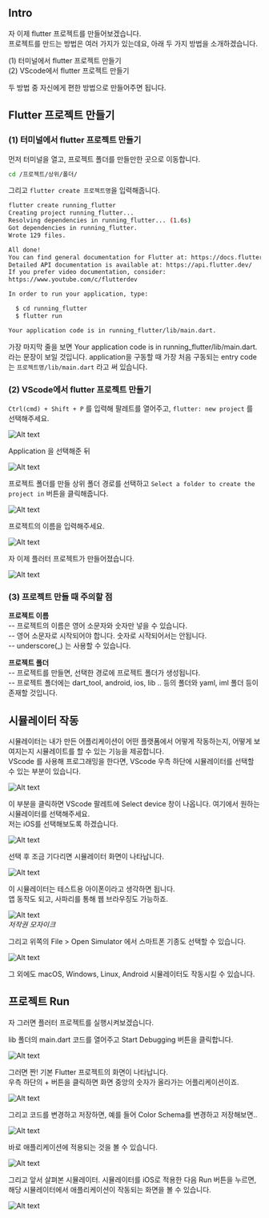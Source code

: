 

## Intro  

자 이제 flutter 프로젝트를 만들어보겠습니다.  
프로젝트를 만드는 방법은 여러 가지가 있는데요, 아래 두 가지 방법을 소개하겠습니다.  

(1) 터미널에서 flutter 프로젝트 만들기  
(2) VScode에서 flutter 프로젝트 만들기  

두 방법 중 자신에게 편한 방법으로 만들어주면 됩니다.  


## Flutter 프로젝트 만들기  

### (1) 터미널에서 flutter 프로젝트 만들기  

먼저 터미널을 열고, 프로젝트 폴더를 만들만한 곳으로 이동합니다.  

```bash
cd /프로젝트/상위/폴더/
```

그리고 `flutter create 프로젝트명`을 입력해줍니다.  

```bash
flutter create running_flutter
Creating project running_flutter...
Resolving dependencies in running_flutter... (1.6s)
Got dependencies in running_flutter.
Wrote 129 files.

All done!
You can find general documentation for Flutter at: https://docs.flutter.dev/
Detailed API documentation is available at: https://api.flutter.dev/
If you prefer video documentation, consider:
https://www.youtube.com/c/flutterdev

In order to run your application, type:

  $ cd running_flutter
  $ flutter run

Your application code is in running_flutter/lib/main.dart.
```

가장 마지막 줄을 보면 Your application code is in running_flutter/lib/main.dart. 라는 문장이 보일 것입니다. application을 구동할 때 가장 처음 구동되는 entry code는 `프로젝트명/lib/main.dart` 라고 써 있습니다.  


### (2) VScode에서 flutter 프로젝트 만들기  

`Ctrl(cmd) + Shift + P` 를 입력해 팔레트를 열어주고, `flutter: new project` 를 선택해주세요.  

![Alt text](image.png)

Application 을 선택해준 뒤

![Alt text](image-1.png)

프로젝트 폴더를 만들 상위 폴더 경로를 선택하고 `Select a folder to create the project in` 버튼을 클릭해줍니다.  

![Alt text](image-2.png)

프로젝트의 이름을 입력해주세요.  

![Alt text](image-3.png)

자 이제 플러터 프로젝트가 만들어졌습니다.  

![Alt text](image-4.png)


### (3) 프로젝트 만들 때 주의할 점  

**프로젝트 이름**  
-- 프로젝트의 이름은 영어 소문자와 숫자만 넣을 수 있습니다.  
-- 영어 소문자로 시작되어야 합니다. 숫자로 시작되어서는 안됩니다.  
-- underscore(_) 는 사용할 수 있습니다.  

**프로젝트 폴더**  
-- 프로젝트를 만들면, 선택한 경로에 프로젝트 폴더가 생성됩니다.  
-- 프로젝트 폴더에는 dart_tool, android, ios, lib .. 등의 폴더와 yaml, iml 폴더 등이 존재할 것입니다.  


## 시뮬레이터 작동  

시뮬레이터는 내가 만든 어플리케이션이 어떤 플랫폼에서 어떻게 작동하는지, 어떻게 보여지는지 시뮬레이트를 할 수 있는 기능을 제공합니다.  
VScode 를 사용해 프로그래밍을 한다면, VScode 우측 하단에 시뮬레이터를 선택할 수 있는 부분이 있습니다.  

![Alt text](image-5.png)  

이 부분을 클릭하면 VScode 팔레트에 Select device 창이 나옵니다. 여기에서 원하는 시뮬레이터를 선택해주세요.  
저는 iOS를 선택해보도록 하겠습니다.  

![Alt text](image-6.png)  

선택 후 조금 기다리면 시뮬레이터 화면이 나타납니다.  

![Alt text](image-7.png)

이 시뮬레이터는 테스트용 아이폰이라고 생각하면 됩니다.  
앱 동작도 되고, 사파리를 통해 웹 브라우징도 가능하죠.  



![Alt text](image-8.png)  
*저작권 모자이크*  


그리고 위쪽의 File > Open Simulator 에서 스마트폰 기종도 선택할 수 있습니다.  

![Alt text](image-9.png)

그 외에도 macOS, Windows, Linux, Android 시뮬레이터도 작동시킬 수 있습니다.  


## 프로젝트 Run  

자 그러면 플러터 프로젝트를 실행시켜보겠습니다.  

lib 폴더의 main.dart 코드를 열어주고 Start Debugging 버튼을 클릭합니다.  

![Alt text](image-10.png)  

그러면 짠! 기본 Flutter 프로젝트의 화면이 나타납니다.  
우측 하단의 + 버튼을 클릭하면 화면 중앙의 숫자가 올라가는 어플리케이션이죠.  

![Alt text](image-11.png)  

그리고 코드를 변경하고 저장하면, 예를 들어 Color Schema를 변경하고 저장해보면..  

![Alt text](image-12.png)  

바로 애플리케이션에 적용되는 것을 볼 수 있습니다.  

![Alt text](image-13.png)  

그리고 앞서 살펴본 시뮬레이터. 시뮬레이터를 iOS로 적용한 다음 Run 버튼을 누르면, 해당 시뮬레이터에서 애플리케이션이 작동되는 화면을 볼 수 있습니다.  

![Alt text](image-14.png)